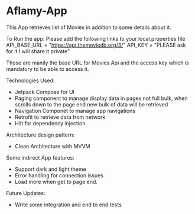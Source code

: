 # Aflamy-App
This App retrieves list of Movies in addition to some details about it.

To Run the app:
Please add the following links to your local.properties file
  API_BASE_URL = "https://api.themoviedb.org/3/"
  API_KEY = "PLEASE ask for it I will share it private"

Those are manily the base URL for Movies Api and the access key which is mandatory to be able to access it.

Technologies Used:
- Jetpack Compose for UI
- Paging component to manage display data in pages not full bulk, when scrolls down to the page end new bulk of data will be retrieved 
- Navigation Componet to manage app navigations
- Retrofit to retrieve data from network
- Hilt for dependency injection 

Architecture design pattern:
- Clean Architecture with MVVM

Some indirect App features:
- Support dark and light theme
- Error handling for connection issues
- Load more when get to page end.

Future Updates:
- Write some integration and end to end tests
